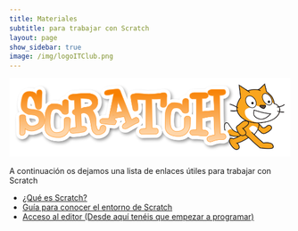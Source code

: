 ```yaml
---
title: Materiales
subtitle: para trabajar con Scratch
layout: page
show_sidebar: true
image: /img/logoITClub.png
---
```


<div class="columns">
    <div class="column">
        <img src="/img/ScratchLogoCat.png" alt="Scratch" />
    </div>
</div>

A continuación os dejamos una lista de enlaces útiles para trabajar con Scratch

- <a href="https://scratch.mit.edu/parents/" target="_blank">¿Qué es Scratch?</a>
- <a href="/docs/workshops/1911/Guía-para-conocer-sobre-el-entorno-de-Scratch-3.pdf" target="_blank">Guía para conocer el entorno de Scratch</a>
- <a href="https://scratch.mit.edu/projects/editor/" target="_blank">Acceso al editor (Desde aquí tenéis que empezar a programar)</a>